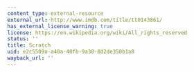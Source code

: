 ```yaml
---
content_type: external-resource
external_url: http://www.imdb.com/title/tt0143861/
has_external_license_warning: true
license: https://en.wikipedia.org/wiki/All_rights_reserved
status: ''
title: Scratch
uid: e2c5509a-a40a-40fb-9a30-8d2de350b1a8
wayback_url: ''
---
```


